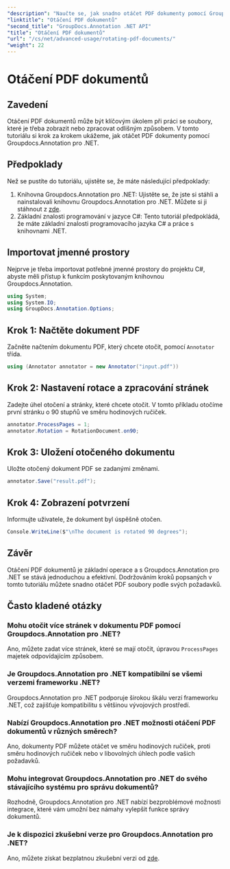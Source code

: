 ```yaml
---
"description": "Naučte se, jak snadno otáčet PDF dokumenty pomocí Groupdocs.Annotation pro .NET. Zlepšete efektivitu správy dokumentů."
"linktitle": "Otáčení PDF dokumentů"
"second_title": "GroupDocs.Annotation .NET API"
"title": "Otáčení PDF dokumentů"
"url": "/cs/net/advanced-usage/rotating-pdf-documents/"
"weight": 22
---
```


# Otáčení PDF dokumentů

## Zavedení
Otáčení PDF dokumentů může být klíčovým úkolem při práci se soubory, které je třeba zobrazit nebo zpracovat odlišným způsobem. V tomto tutoriálu si krok za krokem ukážeme, jak otáčet PDF dokumenty pomocí Groupdocs.Annotation pro .NET.
## Předpoklady
Než se pustíte do tutoriálu, ujistěte se, že máte následující předpoklady:
1. Knihovna Groupdocs.Annotation pro .NET: Ujistěte se, že jste si stáhli a nainstalovali knihovnu Groupdocs.Annotation pro .NET. Můžete si ji stáhnout z [zde](https://releases.groupdocs.com/annotation/net/).
2. Základní znalosti programování v jazyce C#: Tento tutoriál předpokládá, že máte základní znalosti programovacího jazyka C# a práce s knihovnami .NET.

## Importovat jmenné prostory
Nejprve je třeba importovat potřebné jmenné prostory do projektu C#, abyste měli přístup k funkcím poskytovaným knihovnou Groupdocs.Annotation.
```csharp
using System;
using System.IO;
using GroupDocs.Annotation.Options;
```
## Krok 1: Načtěte dokument PDF
Začněte načtením dokumentu PDF, který chcete otočit, pomocí `Annotator` třída.
```csharp
using (Annotator annotator = new Annotator("input.pdf"))
```
## Krok 2: Nastavení rotace a zpracování stránek
Zadejte úhel otočení a stránky, které chcete otočit. V tomto příkladu otočíme první stránku o 90 stupňů ve směru hodinových ručiček.
```csharp
annotator.ProcessPages = 1;
annotator.Rotation = RotationDocument.on90;
```
## Krok 3: Uložení otočeného dokumentu
Uložte otočený dokument PDF se zadanými změnami.
```csharp
annotator.Save("result.pdf");
```
## Krok 4: Zobrazení potvrzení
Informujte uživatele, že dokument byl úspěšně otočen.
```csharp
Console.WriteLine($"\nThe document is rotated 90 degrees");
```

## Závěr
Otáčení PDF dokumentů je základní operace a s Groupdocs.Annotation pro .NET se stává jednoduchou a efektivní. Dodržováním kroků popsaných v tomto tutoriálu můžete snadno otáčet PDF soubory podle svých požadavků.
## Často kladené otázky
### Mohu otočit více stránek v dokumentu PDF pomocí Groupdocs.Annotation pro .NET?
Ano, můžete zadat více stránek, které se mají otočit, úpravou `ProcessPages` majetek odpovídajícím způsobem.
### Je Groupdocs.Annotation pro .NET kompatibilní se všemi verzemi frameworku .NET?
Groupdocs.Annotation pro .NET podporuje širokou škálu verzí frameworku .NET, což zajišťuje kompatibilitu s většinou vývojových prostředí.
### Nabízí Groupdocs.Annotation pro .NET možnosti otáčení PDF dokumentů v různých směrech?
Ano, dokumenty PDF můžete otáčet ve směru hodinových ručiček, proti směru hodinových ručiček nebo v libovolných úhlech podle vašich požadavků.
### Mohu integrovat Groupdocs.Annotation pro .NET do svého stávajícího systému pro správu dokumentů?
Rozhodně, Groupdocs.Annotation pro .NET nabízí bezproblémové možnosti integrace, které vám umožní bez námahy vylepšit funkce správy dokumentů.
### Je k dispozici zkušební verze pro Groupdocs.Annotation pro .NET?
Ano, můžete získat bezplatnou zkušební verzi od [zde](https://releases.groupdocs.com/).